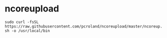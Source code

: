 # ncoreupload
`sudo curl -fsSL https://raw.githubusercontent.com/pcroland/ncoreupload/master/ncoreup.sh -o /usr/local/bin`
